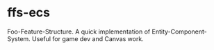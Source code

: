 # ffs-ecs
Foo-Feature-Structure. A quick implementation of Entity-Component-System.  Useful for game dev and Canvas work.
